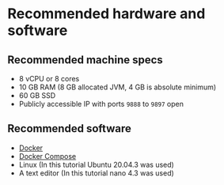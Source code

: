 # Recommended hardware and software

## Recommended machine specs

- 8 vCPU or 8 cores
- 10 GB RAM (8 GB allocated JVM, 4 GB is absolute minimum)
- 60 GB SSD
- Publicly accessible IP with ports `9888` to `9897` open

## Recommended software

- [Docker](https://docs.docker.com/engine/install/)
- [Docker Compose](https://docs.docker.com/compose/install/)
- Linux (In this tutorial Ubuntu 20.04.3 was used)
- A text editor (In this tutorial nano 4.3 was used)

